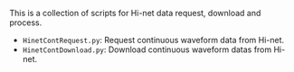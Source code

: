 This is a collection of scripts for Hi-net data request, download and process.

- `HinetContRequest.py`: Request continuous waveform data from Hi-net.
- `HinetContDownload.py`: Download continuous waveform datas from Hi-net.
